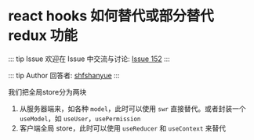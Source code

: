 # react hooks 如何替代或部分替代 redux 功能



::: tip Issue 
 欢迎在 Issue 中交流与讨论: [Issue 152](https://github.com/shfshanyue/Daily-Question/issues/152) 
:::

::: tip Author 
回答者: [shfshanyue](https://github.com/shfshanyue) 
:::

我们把全局store分为两块

1. 从服务器端来，如各种 `model`，此时可以使用 `swr` 直接替代。或者封装一个 `useModel`，如 `useUser`，`usePermission`
1. 客户端全局 store，此时可以使用 `useReducer` 和 `useContext` 来替代